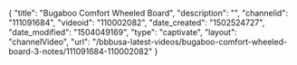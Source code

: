{
    "title": "Bugaboo Comfort Wheeled Board",
    "description": "",
    "channelid": "111091684",
    "videoid": "110002082",
    "date_created": "1502524727",
    "date_modified": "1504049169",
    "type": "captivate",
    "layout": "channelVideo",
    "url": "\/bbbusa-latest-videos\/bugaboo-comfort-wheeled-board-3-notes\/111091684-110002082"
}